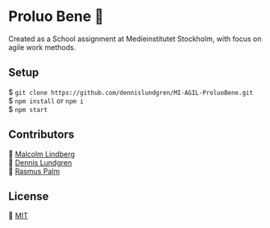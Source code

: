 # Proluo Bene :house_with_garden:
Created as a School assignment at Medieinstitutet Stockholm, with focus on agile work methods.
## Setup
$ `git clone https://github.com/dennislundgren/MI-AGIL-ProluoBene.git` <br/>
$ `npm install` or `npm i` <br/>
$ `npm start`
## Contributors
:elephant: [Malcolm Lindberg](https://github.com/malcolmlindberg) <br/>
:rooster: [Dennis Lundgren](https://github.com/dennislundgren) <br/>
:dolphin: [Rasmus Palm](https://github.com/Rasweb)
## License
:page_facing_up: [MIT](https://github.com/dennislundgren/MI-AGIL-ProluoBene/blob/development/LICENSE)
